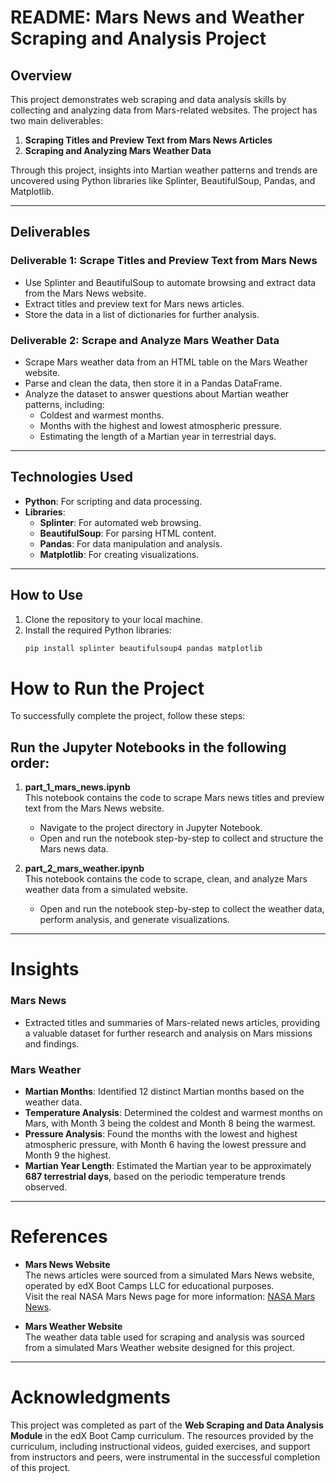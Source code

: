 # README: Mars News and Weather Scraping and Analysis Project

## Overview

This project demonstrates web scraping and data analysis skills by collecting and analyzing data from Mars-related websites. The project has two main deliverables:

1. **Scraping Titles and Preview Text from Mars News Articles**
2. **Scraping and Analyzing Mars Weather Data**

Through this project, insights into Martian weather patterns and trends are uncovered using Python libraries like Splinter, BeautifulSoup, Pandas, and Matplotlib.

---

## Deliverables

### **Deliverable 1: Scrape Titles and Preview Text from Mars News**
- Use Splinter and BeautifulSoup to automate browsing and extract data from the Mars News website.
- Extract titles and preview text for Mars news articles.
- Store the data in a list of dictionaries for further analysis.

### **Deliverable 2: Scrape and Analyze Mars Weather Data**
- Scrape Mars weather data from an HTML table on the Mars Weather website.
- Parse and clean the data, then store it in a Pandas DataFrame.
- Analyze the dataset to answer questions about Martian weather patterns, including:
  - Coldest and warmest months.
  - Months with the highest and lowest atmospheric pressure.
  - Estimating the length of a Martian year in terrestrial days.

---

## Technologies Used

- **Python**: For scripting and data processing.
- **Libraries**:
  - **Splinter**: For automated web browsing.
  - **BeautifulSoup**: For parsing HTML content.
  - **Pandas**: For data manipulation and analysis.
  - **Matplotlib**: For creating visualizations.

---

## How to Use

1. Clone the repository to your local machine.
2. Install the required Python libraries:
   ```bash
   pip install splinter beautifulsoup4 pandas matplotlib

# How to Run the Project

To successfully complete the project, follow these steps:

## Run the Jupyter Notebooks in the following order:

1. **part_1_mars_news.ipynb**  
   This notebook contains the code to scrape Mars news titles and preview text from the Mars News website.  
   - Navigate to the project directory in Jupyter Notebook.
   - Open and run the notebook step-by-step to collect and structure the Mars news data.

2. **part_2_mars_weather.ipynb**  
   This notebook contains the code to scrape, clean, and analyze Mars weather data from a simulated website.  
   - Open and run the notebook step-by-step to collect the weather data, perform analysis, and generate visualizations.

---

# Insights

### **Mars News**
- Extracted titles and summaries of Mars-related news articles, providing a valuable dataset for further research and analysis on Mars missions and findings.

### **Mars Weather**
- **Martian Months**: Identified 12 distinct Martian months based on the weather data.
- **Temperature Analysis**: Determined the coldest and warmest months on Mars, with Month 3 being the coldest and Month 8 being the warmest.
- **Pressure Analysis**: Found the months with the lowest and highest atmospheric pressure, with Month 6 having the lowest pressure and Month 9 the highest.
- **Martian Year Length**: Estimated the Martian year to be approximately **687 terrestrial days**, based on the periodic temperature trends observed.

---

# References

- **Mars News Website**  
  The news articles were sourced from a simulated Mars News website, operated by edX Boot Camps LLC for educational purposes.  
  Visit the real NASA Mars News page for more information: [NASA Mars News](https://mars.nasa.gov/news/).

- **Mars Weather Website**  
  The weather data table used for scraping and analysis was sourced from a simulated Mars Weather website designed for this project.

---

# Acknowledgments

This project was completed as part of the **Web Scraping and Data Analysis Module** in the edX Boot Camp curriculum. The resources provided by the curriculum, including instructional videos, guided exercises, and support from instructors and peers, were instrumental in the successful completion of this project.
